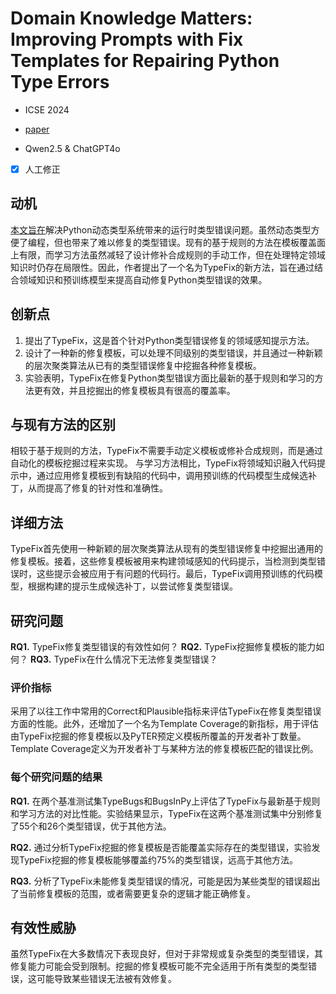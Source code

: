 # Domain Knowledge Matters: Improving Prompts with Fix Templates for Repairing Python Type Errors

- ICSE 2024

- [paper](https://arxiv.org/pdf/2306.01394)

- Qwen2.5 & ChatGPT4o

- [x] 人工修正

## 动机

<u>本文旨在</u>解决Python动态类型系统带来的运行时类型错误问题。虽然动态类型方便了编程，但也带来了难以修复的类型错误。现有的基于规则的方法在模板覆盖面上有限，而学习方法虽然减轻了设计修补合成规则的手动工作，但在处理特定领域知识时仍存在局限性。因此，作者提出了一个名为TypeFix的新方法，旨在通过结合领域知识和预训练模型来提高自动修复Python类型错误的效果。

## 创新点

1. 提出了TypeFix，这是首个针对Python类型错误修复的领域感知提示方法。
2. 设计了一种新的修复模板，可以处理不同级别的类型错误，并且通过一种新颖的层次聚类算法从已有的类型错误修复中挖掘各种修复模板。
3. 实验表明，TypeFix在修复Python类型错误方面比最新的基于规则和学习的方法更有效，并且挖掘出的修复模板具有很高的覆盖率。

## 与现有方法的区别

相较于基于规则的方法，TypeFix不需要手动定义模板或修补合成规则，而是通过自动化的模板挖掘过程来实现。
与学习方法相比，TypeFix将领域知识融入代码提示中，通过应用修复模板到有缺陷的代码中，调用预训练的代码模型生成候选补丁，从而提高了修复的针对性和准确性。

## 详细方法

TypeFix首先使用一种新颖的层次聚类算法从现有的类型错误修复中挖掘出通用的修复模板。接着，这些修复模板被用来构建领域感知的代码提示，当检测到类型错误时，这些提示会被应用于有问题的代码行。最后，TypeFix调用预训练的代码模型，根据构建的提示生成候选补丁，以尝试修复类型错误。

## 研究问题

**RQ1.** TypeFix修复类型错误的有效性如何？
**RQ2.** TypeFix挖掘修复模板的能力如何？
**RQ3.** TypeFix在什么情况下无法修复类型错误？

### 评价指标

采用了以往工作中常用的Correct和Plausible指标来评估TypeFix在修复类型错误方面的性能。此外，还增加了一个名为Template Coverage的新指标，用于评估由TypeFix挖掘的修复模板以及PyTER预定义模板所覆盖的开发者补丁数量。Template Coverage定义为开发者补丁与某种方法的修复模板匹配的错误比例。

### 每个研究问题的结果

**RQ1.** 在两个基准测试集TypeBugs和BugsInPy上评估了TypeFix与最新基于规则和学习方法的对比性能。实验结果显示，TypeFix在这两个基准测试集中分别修复了55个和26个类型错误，优于其他方法。

**RQ2.** 通过分析TypeFix挖掘的修复模板是否能覆盖实际存在的类型错误，实验发现TypeFix挖掘的修复模板能够覆盖约75%的类型错误，远高于其他方法。

**RQ3.** 分析了TypeFix未能修复类型错误的情况，可能是因为某些类型的错误超出了当前修复模板的范围，或者需要更复杂的逻辑才能正确修复。

## 有效性威胁

虽然TypeFix在大多数情况下表现良好，但对于非常规或复杂类型的类型错误，其修复能力可能会受到限制。挖掘的修复模板可能不完全适用于所有类型的类型错误，这可能导致某些错误无法被有效修复。